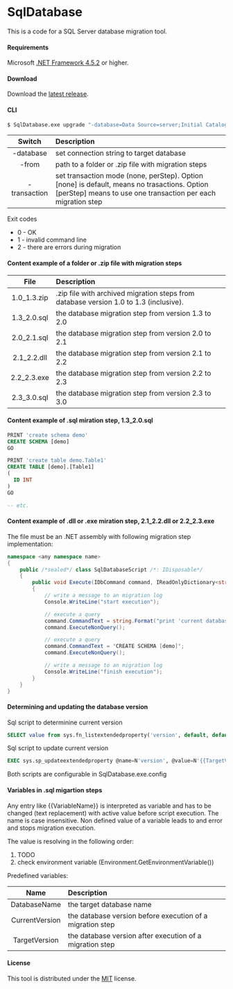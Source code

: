 # SqlDatabase
This is a code for a SQL Server database migration tool.

#### Requirements

Microsoft [.NET Framework 4.5.2](https://www.microsoft.com/en-us/download/details.aspx?id=42642) or higher.

#### Download

Download the [latest release](https://github.com/max-ieremenko/SqlDatabase/releases).

#### CLI
```bash
$ SqlDatabase.exe upgrade "-database=Data Source=server;Initial Catalog=MyDatabase;Integrated Security=True" -from=c:\MyDatabase\upgrade
```
|Switch|Description|
|:--:|:----------|
|-database|set connection string to target database|
|-from|path to a folder or .zip file with migration steps|
|-transaction|set transaction mode (none, perStep). Option [none] is default, means no trasactions. Option [perStep] means to use one transaction per each migration step|

Exit codes
* 0 - OK
* 1 - invalid command line
* 2 - there are errors during migration


#### Content example of a folder or .zip file with migration steps
|File|Description|
|:--:|:----------|
|1.0_1.3.zip|.zip file with archived migration steps from database version 1.0 to 1.3 (inclusive).|
|1.3_2.0.sql|the database migration step from version 1.3 to 2.0|
|2.0_2.1.sql|the database migration step from version 2.0 to 2.1|
|2.1_2.2.dll|the database migration step from version 2.1 to 2.2|
|2.2_2.3.exe|the database migration step from version 2.2 to 2.3|
|2.3_3.0.sql|the database migration step from version 2.3 to 3.0|


#### Content example of .sql miration step, 1.3_2.0.sql
```sql
PRINT 'create schema demo'
CREATE SCHEMA [demo]
GO

PRINT 'create table demo.Table1'
CREATE TABLE [demo].[Table1]
(
  ID INT
)
GO

-- etc.
```


#### Content example of .dll or .exe miration step, 2.1_2.2.dll or 2.2_2.3.exe
The file must be an .NET assembly with following migration step implementation:
```C#
namespace <any namespace name>
{
    public /*sealed*/ class SqlDatabaseScript /*: IDisposable*/
    {
        public void Execute(IDbCommand command, IReadOnlyDictionary<string, string> variables)
        {
            // write a message to an migration log
            Console.WriteLine("start execution");

            // execute a query
            command.CommandText = string.Format("print 'current database name is {0}'", variables["DatabaseName"]);
            command.ExecuteNonQuery();

            // execute a query
            command.CommandText = 'CREATE SCHEMA [demo]';
            command.ExecuteNonQuery();

            // write a message to an migration log
            Console.WriteLine("finish execution");
        }
    }
}
```


#### Determining and updating the database version
Sql script to determinine current version
```sql
SELECT value from sys.fn_listextendedproperty('version', default, default, default, default, default, default)
```
Sql script to update current version
```sql
EXEC sys.sp_updateextendedproperty @name=N'version', @value=N'{{TargetVersion}}'
```
Both scripts are configurable in SqlDatabase.exe.config


#### Variables in .sql migartion steps
Any entry like {{VariableName}} is interpreted as variable and has to be changed (text replacement) with active value before script execution. The name is case insensitive.
Non defined value of a variable leads to and error and stops migration execution.

The value is resolving in the following order:
1. TODO
2. check environment variable (Environment.GetEnvironmentVariable())

Predefined variables:

|Name|Description|
|:--:|:----------|
|DatabaseName|the target database name|
|CurrentVersion|the database version before execution of a migration step|
|TargetVersion|the database version after execution of a migration step|

#### License
This tool is distributed under the [MIT](LICENSE) license.
